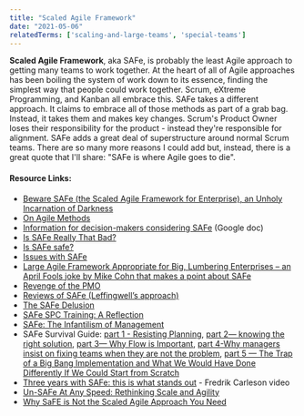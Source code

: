 ```yaml
---
title: "Scaled Agile Framework"
date: "2021-05-06"
relatedTerms: ['scaling-and-large-teams', 'special-teams']
---
```


**Scaled Agile Framework**, aka SAFe, is probably the least Agile approach to getting many teams to work together. At the heart of all of Agile approaches has been boiling the system of work down to its essence, finding the simplest way that people could work together. Scrum, eXtreme Programming, and Kanban all embrace this. SAFe takes a different approach. It claims to embrace all of those methods as part of a grab bag. Instead, it takes them and makes key changes. Scrum's Product Owner loses their responsibility for the product - instead they're responsible for alignment. SAFe adds a great deal of superstructure around normal Scrum teams. There are so many more reasons I could add but, instead, there is a great quote that I'll share: "SAFe is where Agile goes to die".

#### Resource Links:

- [Beware SAFe (the Scaled Agile Framework for Enterprise), an Unholy Incarnation of Darkness](https://seandexter1.medium.com/beware-safe-the-scaled-agile-framework-for-enterprise-an-unholy-incarnation-of-darkness-bf6819f6943f)
- [On Agile Methods](https://www.geepawhill.org/2021/04/27/on-agile-methods/)
- [Information for decision-makers considering SAFe](https://docs.google.com/document/d/1EdkoKpURZREBOmArg4aopWTzOhvEPfCgTD-aLNMSTgg/edit#heading=h.51xpgdtmmgfr) (Google doc)
- [Is SAFe Really That Bad?](https://medium.com/the-liberators/in-depth-is-safe-really-that-bad-ed5c5c706e42)
- [Is SAFe safe?](https://www.davefarley.net/?p=337)
- [Issues with SAFe](https://ronjeffries.com/xprog/articles/issues-with-safe/)
- [Large Agile Framework Appropriate for Big, Lumbering Enterprises – an April Fools joke by Mike Cohn that makes a point about SAFe](https://lafable.com/)
- [Revenge of the PMO](https://www.svpg.com/revenge-of-the-pmo/)
- [Reviews of SAFe (Leffingwell’s approach)](https://ronjeffries.com/xprog/articles/safe-good-but-not-good-enough/)
- [The SAFe Delusion](https://safedelusion.com/)
- [SAFe SPC Training: A Reflection](https://danielgullo.tumblr.com/post/80172140950/safe-spc-training-a-reflection)
- [SAFe: The Infantilism of Management](https://thecynefin.co/safe-the-infantilism-of-management/)
- SAFe Survival Guide: [part 1 - Resisting Planning](https://medium.com/agileinsider/safe-survival-guide-part-1-resisting-planning-b34d4be6af97), [part 2— knowing the right solution](https://medium.com/agileinsider/safe-survival-guide-part-2-knowing-the-right-solution-824648c46d4d), [part 3— Why Flow is Important](https://medium.com/agileinsider/safe-survival-guide-part-3-why-flow-is-important-c10a350b2c0a), [part 4-Why managers insist on fixing teams when they are not the problem](https://medium.com/mastering-agility/safe-survival-guide-part-4-why-managers-insist-on-fixing-teams-when-they-are-not-the-problem-7b1f83b9a67d), [part 5 — The Trap of a Big Bang Implementation and What We Would Have Done Differently If We Could Start from Scratch](https://medium.com/mastering-agility/safe-survival-guide-part-5-the-trap-of-a-big-bang-implementation-and-what-we-would-have-done-26a2a15e498b)
- [Three years with SAFe: this is what stands out](https://www.youtube.com/watch?v=lPmkt7W2QYU) - Fredrik Carleson video
- [Un-SAFe At Any Speed: Rethinking Scale and Agility](https://www.linkedin.com/pulse/un-safe-any-speed-rethinking-scale-agility-sam-mcafee/)
- [Why SaFE is Not the Scaled Agile Approach You Need](https://agileforest.com/2018/06/24/why-safe-is-not-the-scaled-agile-approach-you-need)

